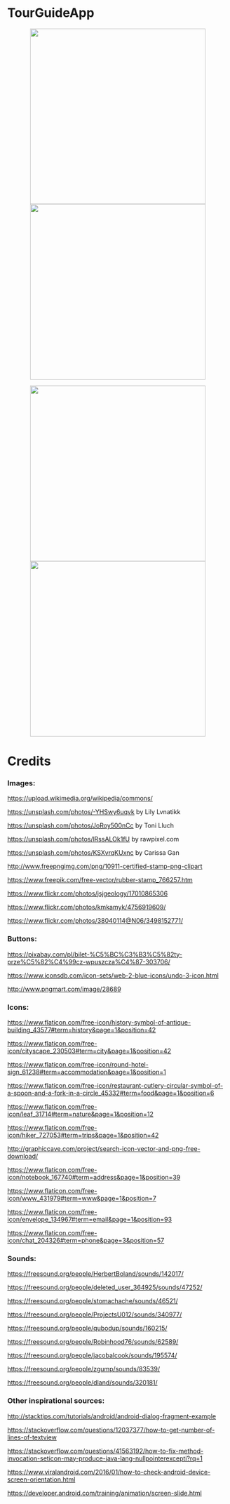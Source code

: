 # TourGuideApp

<p align="middle">
  <img src="../master/app/src/main/res/raw/portrait1.jpg" width="400" />
  <img src="../master/app/src/main/res/raw/portrait2.jpg" width="400" /> 
</p>

<p align="middle">
  <img src="../master/app/src/main/res/raw/portrait3.jpg" width="400" />
  <img src="../master/app/src/main/res/raw/portrait4.jpg" width="400" /> 
</p>

# Credits

### Images:

https://upload.wikimedia.org/wikipedia/commons/

https://unsplash.com/photos/-YHSwy6uqvk by Lily Lvnatikk

https://unsplash.com/photos/JoRoy500nCc by Toni Lluch

https://unsplash.com/photos/lRssALOk1fU by rawpixel.com

https://unsplash.com/photos/KSXvrqKUxnc by Carissa Gan

http://www.freepngimg.com/png/10911-certified-stamp-png-clipart

https://www.freepik.com/free-vector/rubber-stamp_766257.htm

https://www.flickr.com/photos/jsjgeology/17010865306

https://www.flickr.com/photos/kmkamyk/4756919609/

https://www.flickr.com/photos/38040114@N06/3498152771/

### Buttons:

https://pixabay.com/pl/bilet-%C5%BC%C3%B3%C5%82ty-prze%C5%82%C4%99cz-wpuszcza%C4%87-303706/

https://www.iconsdb.com/icon-sets/web-2-blue-icons/undo-3-icon.html

http://www.pngmart.com/image/28689

### Icons:

https://www.flaticon.com/free-icon/history-symbol-of-antique-building_43577#term=history&page=1&position=42

https://www.flaticon.com/free-icon/cityscape_230503#term=city&page=1&position=42

https://www.flaticon.com/free-icon/round-hotel-sign_61238#term=accommodation&page=1&position=1

https://www.flaticon.com/free-icon/restaurant-cutlery-circular-symbol-of-a-spoon-and-a-fork-in-a-circle_45332#term=food&page=1&position=6

https://www.flaticon.com/free-icon/leaf_31714#term=nature&page=1&position=12

https://www.flaticon.com/free-icon/hiker_727053#term=trips&page=1&position=42

http://graphiccave.com/project/search-icon-vector-and-png-free-download/

https://www.flaticon.com/free-icon/notebook_167740#term=address&page=1&position=39

https://www.flaticon.com/free-icon/www_431979#term=www&page=1&position=7

https://www.flaticon.com/free-icon/envelope_134967#term=email&page=1&position=93

https://www.flaticon.com/free-icon/chat_204326#term=phone&page=3&position=57

### Sounds:

https://freesound.org/people/HerbertBoland/sounds/142017/

https://freesound.org/people/deleted_user_364925/sounds/47252/

https://freesound.org/people/stomachache/sounds/46521/

https://freesound.org/people/ProjectsU012/sounds/340977/

https://freesound.org/people/qubodup/sounds/160215/

https://freesound.org/people/Robinhood76/sounds/62589/

https://freesound.org/people/jacobalcook/sounds/195574/

https://freesound.org/people/zgump/sounds/83539/

https://freesound.org/people/dland/sounds/320181/

### Other inspirational sources:

http://stacktips.com/tutorials/android/android-dialog-fragment-example

https://stackoverflow.com/questions/12037377/how-to-get-number-of-lines-of-textview

https://stackoverflow.com/questions/41563192/how-to-fix-method-invocation-seticon-may-produce-java-lang-nullpointerexcepti?rq=1

https://www.viralandroid.com/2016/01/how-to-check-android-device-screen-orientation.html

https://developer.android.com/training/animation/screen-slide.html
